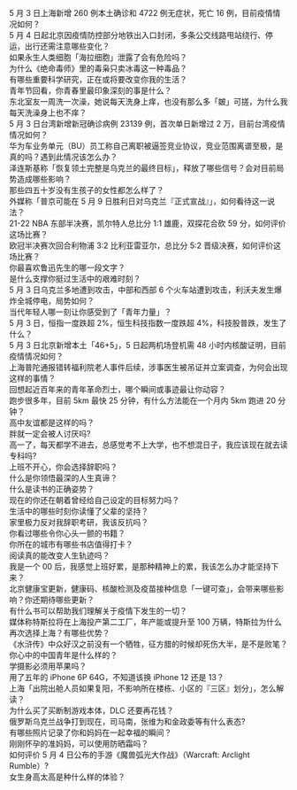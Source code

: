5 月 3 日上海新增 260 例本土确诊和 4722 例无症状，死亡 16 例，目前疫情情况如何？  
5 月 4 日起北京因疫情防控部分地铁出入口封闭，多条公交线路甩站绕行、停运，出行还需注意哪些变化？  
如果永生人类细胞「海拉细胞」泄露了会有危险吗？  
为什么《绝命毒师》里的毒枭只卖冰毒这一种毒品？  
有哪些重要科学研究，正在或将要改变你我的生活？  
青年节回看，你青春里最印象深刻的事是什么？  
东北室友一周洗一次澡，她说每天洗身上痒，也没有那么多「皴」可搓，为什么我每天洗澡身上也不痒？  
5 月 3 日台湾新增新冠确诊病例 23139 例，首次单日新增过 2 万，目前台湾疫情情况如何？  
华为车业务单元（BU）员工称自己离职被逼签竞业协议，竞业范围离谱至极，是真的吗？遇到此情况该怎么办？  
泽连斯基称「恢复领土完整是乌克兰的最终目标」，释放了哪些信号？会对目前局势造成哪些影响？  
那些四五十岁没有生孩子的女性都怎么样了？  
外媒称「普京可能在 5 月 9 日胜利日对乌克兰『正式宣战』」，如何看待这一说法？  
21-22 NBA 东部半决赛，凯尔特人总比分 1:1 雄鹿，双探花合砍 59 分，如何评价这场比赛？  
欧冠半决赛次回合利物浦 3:2 比利亚雷亚尔，总比分 5:2 晋级决赛，如何评价这场比赛？  
你最喜欢鲁迅先生的哪一段文字？  
是什么支撑你挺过生活中的艰难时刻？  
5 月 3 日乌克兰多地遭到攻击，中部和西部 6 个火车站遭到攻击，利沃夫发生爆炸全城停电，局势如何？  
当代年轻人哪一刻让你感受到了「青年力量」？  
5 月 3 日，恒指一度跌超 2%，恒生科技指数一度跌超 4%，科技股普跌，发生了什么？  
5 月 3 日北京新增本土「46+5」，5 日起两机场登机需 48 小时内核酸证明，目前疫情情况如何？  
上海普陀通报错转福利院老人事件后续，涉事医生被吊证并立案调查，为何会出现这样的事情？  
回想起近百年来的青年革命烈士，哪个瞬间或事迹最让你动容？  
跑步很多年，目前 5km 最快 25 分钟，有什么方法能在一个月内 5km 跑进 20 分钟？  
高中友谊都是这样的吗？  
胖就一定会被人讨厌吗?  
高一了，每天都学不进去，总感觉考不上大学，也不想混日子，我应该现在就去读专科吗?  
上班不开心，你会选择辞职吗？  
什么是你领悟最深的人生真谛？  
什么是读书的正确姿势？  
现在的你还在朝着曾经给自己设定的目标努力吗？  
生活中的哪些时刻你读懂了父辈的坚持？  
家里极力反对我辞职考研，我该反抗吗？  
你看过哪些令你心头一颤的书籍？  
你所在的城市有哪些书店值得打卡？  
阅读真的能改变人生轨迹吗？  
我是一个 00 后，我感觉上班好累，是那种精神上的累，我该怎么办才能坚持下来？  
北京健康宝更新，健康码、核酸检测及疫苗接种信息「一键可查」，会带来哪些影响？你还期待哪些更新？  
有什么书可以帮助我们理解关于疫情下发生的一切？  
媒体称特斯拉将在上海投产第二工厂，年产能或提升至 100 万辆，特斯拉为什么再次选择上海？有哪些优势？  
《水浒传》中众好汉之前没有一个牺牲，征方腊的时候却死伤大半，是不是败笔？  
你心中的中国青年是什么样的？  
学摄影必须用苹果吗？  
用了五年的 iPhone 6P 64G，不知道该换 iPhone 12 还是 13？  
上海「出院出舱人员如果复阳，不影响所在楼栋、小区的『三区』划分」，怎么解读？  
为什么买了买断制游戏本体，DLC 还要再花钱？  
俄罗斯乌克兰战争打到现在，司马南，张维为和金政委等有什么表态?  
有哪些照片记录了你和妈妈在一起幸福的瞬间？  
刚刚怀孕的准妈妈，可以使用防晒霜吗？  
如何评价 5 月 4 日公布的手游《魔兽弧光大作战》（Warcraft: Arclight Rumble）?  
女生身高太高是种什么样的体验？  
